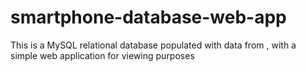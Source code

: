 # smartphone-database-web-app
This is a MySQL relational database populated with data from , with a simple web application for viewing purposes
